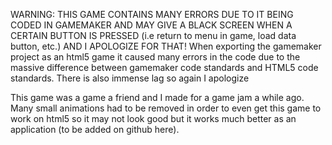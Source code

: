 WARNING:
THIS GAME CONTAINS MANY ERRORS DUE TO IT BEING CODED IN GAMEMAKER AND MAY GIVE A BLACK SCREEN WHEN A CERTAIN BUTTON IS PRESSED (i.e return to menu in game, load data button, etc.) AND I APOLOGIZE FOR THAT!
When exporting the gamemaker project as an html5 game it caused many errors in the code due to the massive difference between gamemaker code standards and HTML5 code standards. There is also immense lag so again I apologize

This game was a game a friend and I made for a game jam a while ago. Many small animations had to be removed in order to even get this game to work on html5 so it may not look good but it works much better as an application (to be added on github here).
